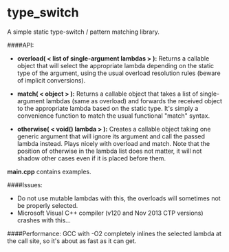 type_switch
===========

A simple static type-switch / pattern matching library.

####API:
- **overload( < list of single-argument lambdas > ):**
Returns a callable object that will select the appropriate lambda depending on the static type of the argument,
using the usual overload resolution rules (beware of implicit conversions).

- **match( < object > ):**
Returns a callable object that takes a list of single-argument lambdas (same as overload) and forwards the received
object to the appropriate lambda based on the static type. It's simply a convenience function to match the usual
functional "match" syntax.

- **otherwise( < void() lambda > ):**
Creates a callable object taking one generic argument that will ignore its argument and call the passed lambda instead.
Plays nicely with overload and match. Note that the position of otherwise in the lambda list does not matter, it will
not shadow other cases even if it is placed before them.

**main.cpp** contains examples.

####Issues:
- Do not use mutable lambdas with this, the overloads will sometimes not be properly selected.
- Microsoft Visual C++ compiler (v120 and Nov 2013 CTP versions) crashes with this...

####Performance:
GCC with -O2 completely inlines the selected lambda at the call site, so it's about as fast as it can get.

